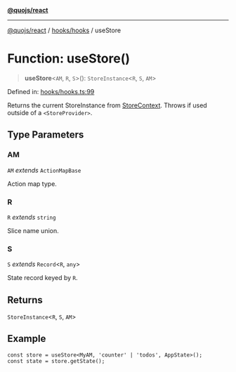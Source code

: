 [**@quojs/react**](../../../README.md)

***

[@quojs/react](../../../README.md) / [hooks/hooks](../README.md) / useStore

# Function: useStore()

> **useStore**\<`AM`, `R`, `S`\>(): `StoreInstance`\<`R`, `S`, `AM`\>

Defined in: [hooks/hooks.ts:99](https://github.com/quojs/quojs/blob/9e23886b2a0ad7a76f8b24da404b10a06002a0ea/packages/react/src/hooks/hooks.ts#L99)

Returns the current StoreInstance from [StoreContext](../../../context/StoreContext/variables/StoreContext.md).
Throws if used outside of a `<StoreProvider>`.

## Type Parameters

### AM

`AM` *extends* `ActionMapBase`

Action map type.

### R

`R` *extends* `string`

Slice name union.

### S

`S` *extends* `Record`\<`R`, `any`\>

State record keyed by `R`.

## Returns

`StoreInstance`\<`R`, `S`, `AM`\>

## Example

```tsx
const store = useStore<MyAM, 'counter' | 'todos', AppState>();
const state = store.getState();
```
